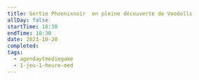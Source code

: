 ```yaml
---
title: Sortie Phoenixnoir  en pleine découverte de Voodolls
allDay: false
startTime: 18:30
endTime: 18:30
date: 2023-10-20
completed: 
tags:
  - agendaytmediegame
  - 1-jeu-1-heure-med
---
```

